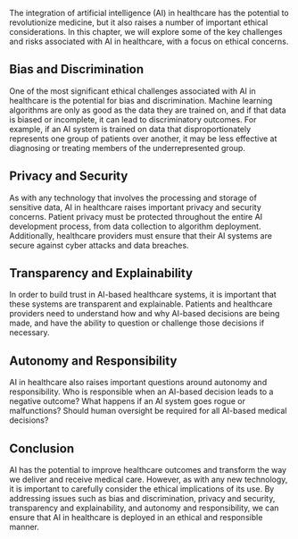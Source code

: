 
The integration of artificial intelligence (AI) in healthcare has the potential to revolutionize medicine, but it also raises a number of important ethical considerations. In this chapter, we will explore some of the key challenges and risks associated with AI in healthcare, with a focus on ethical concerns.

Bias and Discrimination
-----------------------

One of the most significant ethical challenges associated with AI in healthcare is the potential for bias and discrimination. Machine learning algorithms are only as good as the data they are trained on, and if that data is biased or incomplete, it can lead to discriminatory outcomes. For example, if an AI system is trained on data that disproportionately represents one group of patients over another, it may be less effective at diagnosing or treating members of the underrepresented group.

Privacy and Security
--------------------

As with any technology that involves the processing and storage of sensitive data, AI in healthcare raises important privacy and security concerns. Patient privacy must be protected throughout the entire AI development process, from data collection to algorithm deployment. Additionally, healthcare providers must ensure that their AI systems are secure against cyber attacks and data breaches.

Transparency and Explainability
-------------------------------

In order to build trust in AI-based healthcare systems, it is important that these systems are transparent and explainable. Patients and healthcare providers need to understand how and why AI-based decisions are being made, and have the ability to question or challenge those decisions if necessary.

Autonomy and Responsibility
---------------------------

AI in healthcare also raises important questions around autonomy and responsibility. Who is responsible when an AI-based decision leads to a negative outcome? What happens if an AI system goes rogue or malfunctions? Should human oversight be required for all AI-based medical decisions?

Conclusion
----------

AI has the potential to improve healthcare outcomes and transform the way we deliver and receive medical care. However, as with any new technology, it is important to carefully consider the ethical implications of its use. By addressing issues such as bias and discrimination, privacy and security, transparency and explainability, and autonomy and responsibility, we can ensure that AI in healthcare is deployed in an ethical and responsible manner.
